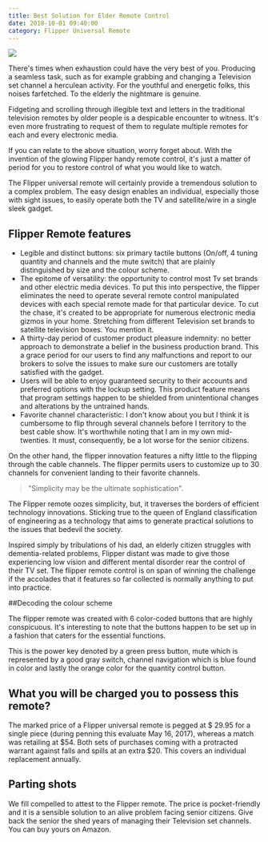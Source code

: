 ```yaml
---
title: Best Solution for Elder Remote Control
date: 2018-10-01 09:40:00
category: Flipper Universal Remote 
---
```


![](/images/6.jpg)

There's times when exhaustion could have the very best of you. Producing a seamless task, such as for example grabbing and changing a Television set channel a herculean activity. For the youthful and energetic folks, this noises farfetched. To the elderly the nightmare is genuine.

<!-- more -->

Fidgeting and scrolling through illegible text and letters in the traditional television remotes by older people is a despicable encounter to witness. It's even more frustrating to request of them to regulate multiple remotes for each and every electronic media.

If you can relate to the above situation, worry forget about. With the invention of the glowing Flipper handy remote control, it's just a matter of period for you to restore control of what you would like to watch.

The Flipper universal remote will certainly provide a tremendous solution to a complex problem. The easy design enables an individual, especially those with sight issues, to easily operate both the TV and satellite/wire in a single sleek gadget.

## Flipper Remote features

 - Legible and distinct buttons: six primary tactile buttons (On/off, 4 tuning quantity and channels and the mute switch) that are plainly distinguished by size and the colour scheme.
 - The epitome of versatility: the opportunity to control most Tv set brands and other electric media devices. To put this into perspective, the flipper eliminates the need to operate several remote control manipulated devices with each special remote made for that particular device. To cut the chase, it's created to be appropriate for numerous electronic media gizmos in your home. Stretching from different Television set brands to satellite television boxes. You mention it.
 - A thirty-day period of customer product pleasure indemnity: no better approach to demonstrate a belief in the business production brand. This a grace period for our users to find any malfunctions and report to our brokers to solve the issues to make sure our customers are totally satisfied with the gadget.
 - Users will be able to enjoy guaranteed security to their accounts and preferred options with the lockup setting. This product feature means that program settings happen to be shielded from unintentional changes and alterations by the untrained hands.
 - Favorite channel characteristic: I don't know about you but I think it is cumbersome to flip through several channels before I territory to the best cable show. It's worthwhile noting that I am in my own mid-twenties. It must, consequently, be a lot worse for the senior citizens.

On the other hand, the flipper innovation features a nifty little to the flipping through the cable channels. The flipper permits users to customize up to 30 channels for convenient landing to their favorite channels.

<blockquote>
"Simplicity may be the ultimate sophistication".
</blockquote>

The Flipper remote oozes simplicity, but, it traverses the borders of efficient technology innovations. Sticking true to the queen of England classification of engineering as a technology that aims to generate practical solutions to the issues that bedevil the society.

Inspired simply by tribulations of his dad, an elderly citizen struggles with dementia-related problems, Flipper distant was made to give those experiencing low vision and different mental disorder rear the control of their TV set. The flipper remote control is on span of winning the challenge if the accolades that it features so far collected is normally anything to put into practice.

##Decoding the colour scheme

The flipper remote was created with 6 color-coded buttons that are highly conspicuous. It's interesting to note that the buttons happen to be set up in a fashion that caters for the essential functions.

This is the power key denoted by a green press button, mute which is represented by a good gray switch, channel navigation which is blue found in color and lastly the orange color for the quantity control button. 

## What you will be charged you to possess this remote?

The marked price of a Flipper universal remote is pegged at $ 29.95 for a single piece (during penning this evaluate May 16, 2017), whereas a match was retailing at $54. Both sets of purchases coming with a protracted warrant against falls and spills at an extra $20. This covers an individual replacement annually.

## Parting shots

We fill compelled to attest to the Flipper remote. The price is pocket-friendly and it is a sensible solution to an alive problem facing senior citizens. Give back the senior the shed years of managing their Television set channels. You can buy yours on Amazon.